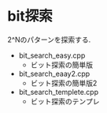 # bit探索
2^Nのパターンを探索する.
- bit_search_easy.cpp
    - ビット探索の簡単版
- bit_search_eaay2.cpp
    - ビット探索の簡単版2
- bit_search_templete.cpp
    - ビット探索のテンプレ